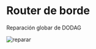 # Router de borde

Reparación globar de DODAG

![reparar](https://drive.google.com/uc?export=view&id=15UASxX9xDzhP-Wr-KtFX_6e3eMhubbiu)
